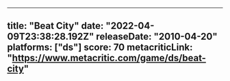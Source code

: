 
---
title: "Beat City"
date: "2022-04-09T23:38:28.192Z"
releaseDate: "2010-04-20"
platforms: ["ds"]
score: 70
metacriticLink: "https://www.metacritic.com/game/ds/beat-city"
---
